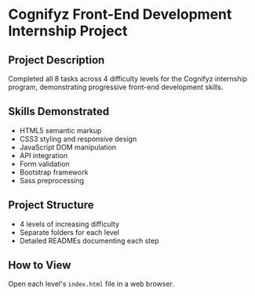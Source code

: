 # Cognifyz Front-End Development Internship Project

## Project Description
Completed all 8 tasks across 4 difficulty levels for the Cognifyz internship program, demonstrating progressive front-end development skills.

## Skills Demonstrated
- HTML5 semantic markup
- CSS3 styling and responsive design
- JavaScript DOM manipulation
- API integration
- Form validation
- Bootstrap framework
- Sass preprocessing

## Project Structure
- 4 levels of increasing difficulty
- Separate folders for each level
- Detailed READMEs documenting each step

## How to View
Open each level's `index.html` file in a web browser.